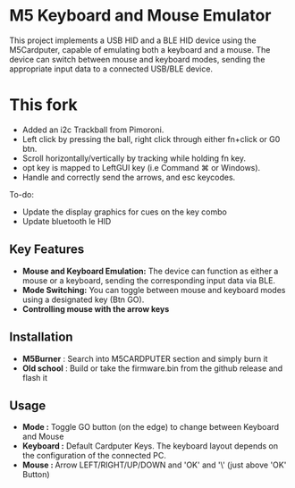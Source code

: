# M5 Keyboard and Mouse Emulator

This project implements a USB HID and a BLE HID device using the M5Cardputer, capable of emulating both a keyboard and a mouse. The device can switch between mouse and keyboard modes, sending the appropriate input data to a connected USB/BLE device.

# This fork

- Added an i2c Trackball from Pimoroni.
- Left click by pressing the ball, right click through either fn+click or G0 btn.
- Scroll horizontally/vertically by tracking while holding fn key.
- opt key is mapped to LeftGUI key (i.e Command ⌘ or Windows).
- Handle and correctly send the arrows, and esc keycodes.

To-do:
- Update the display graphics for cues on the key combo
- Update bluetooth le HID


## Key Features

- <b>Mouse and Keyboard Emulation:</b> The device can function as either a mouse or a keyboard, sending the corresponding input data via BLE.
- <b>Mode Switching:</b> You can toggle between mouse and keyboard modes using a designated key (Btn GO).
- <b>Controlling mouse with the arrow keys</b>


## Installation

- <b>M5Burner</b> : Search into M5CARDPUTER section and simply burn it
- <b>Old school</b> : Build or take the firmware.bin from the github release and flash it


## Usage

- <b> Mode :</b> Toggle GO button (on the edge) to change between Keyboard and Mouse
- <b>Keyboard :</b> Default Cardputer Keys. The keyboard layout depends on the configuration of the connected PC.
- <b> Mouse : </b>Arrow LEFT/RIGHT/UP/DOWN and 'OK' and '\\' (just above 'OK' Button)</b>